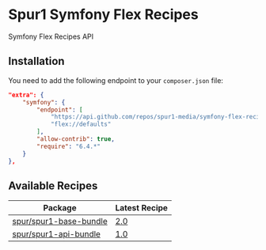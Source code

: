 # Spur1 Symfony Flex Recipes

Symfony Flex Recipes API

## Installation

You need to add the following endpoint to your `composer.json` file:

```json
"extra": {
    "symfony": {
        "endpoint": [
            "https://api.github.com/repos/spur1-media/symfony-flex-recipes/contents/index.json",
            "flex://defaults"
        ],
        "allow-contrib": true,
        "require": "6.4.*"
    }
},
```

## Available Recipes

| Package | Latest Recipe |
| --- | --- |
| [spur/spur1-base-bundle](https://github.com/spur1-media/spur1-base-bundle) | [2.0](spur1-media/spur1-base-bundle/2.0) |
| [spur/spur1-api-bundle](https://github.com/spur1-media/spur1-api-bundle) | [1.0](spur1-media/spur1-api-bundle/1.0) |
